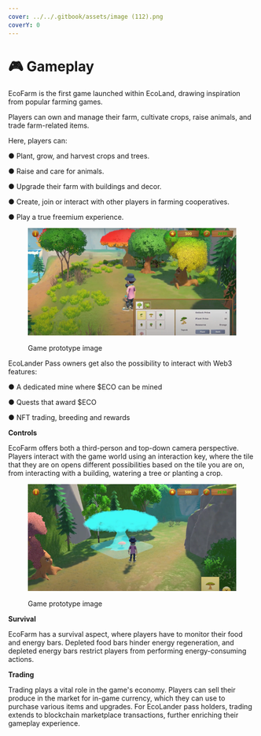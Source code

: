 ```yaml
---
cover: ../../.gitbook/assets/image (112).png
coverY: 0
---
```


# 🎮 Gameplay

EcoFarm is the first game launched within EcoLand, drawing inspiration from popular farming games.

Players can own and manage their farm, cultivate crops, raise animals, and trade farm-related items.

Here, players can:

● Plant, grow, and harvest crops and trees.

● Raise and care for animals.

● Upgrade their farm with buildings and decor.

● Create, join or interact with other players in farming cooperatives.&#x20;

● Play a true freemium experience.

<figure><img src="../../.gitbook/assets/image (78).png" alt=""><figcaption><p>Game prototype image</p></figcaption></figure>

EcoLander Pass owners get also the possibility to interact with Web3 features:

● A dedicated mine where $ECO can be mined

● Quests that award $ECO

● NFT trading, breeding and rewards

**Controls**

EcoFarm offers both a third-person and top-down camera perspective. Players interact with the game world using an interaction key, where the tile that they are on opens different possibilities based on the tile you are on, from interacting with a building, watering a tree or planting a crop.

<figure><img src="../../.gitbook/assets/image (79).png" alt=""><figcaption><p>Game prototype image</p></figcaption></figure>

**Survival**

EcoFarm has a survival aspect, where players have to monitor their food and energy bars. Depleted food bars hinder energy regeneration, and depleted energy bars restrict players from performing energy-consuming actions.

**Trading**

Trading plays a vital role in the game's economy. Players can sell their produce in the market for in-game currency, which they can use to purchase various items and upgrades. For EcoLander pass holders, trading extends to blockchain marketplace transactions, further enriching their gameplay experience.
